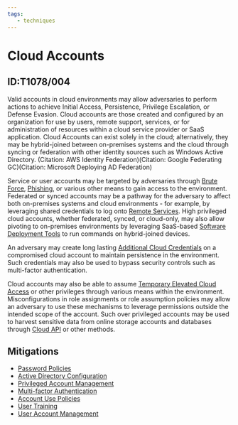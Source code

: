 ```yaml
---
tags:
   - techniques
---
```

# Cloud Accounts
## ID:T1078/004
Valid accounts in cloud environments may allow adversaries to perform actions to achieve Initial Access, Persistence, Privilege Escalation, or Defense Evasion. Cloud accounts are those created and configured by an organization for use by users, remote support, services, or for administration of resources within a cloud service provider or SaaS application. Cloud Accounts can exist solely in the cloud; alternatively, they may be hybrid-joined between on-premises systems and the cloud through syncing or federation with other identity sources such as Windows Active Directory. (Citation: AWS Identity Federation)(Citation: Google Federating GC)(Citation: Microsoft Deploying AD Federation)

Service or user accounts may be targeted by adversaries through [Brute Force](techniques/T1110), [Phishing](techniques/T1566), or various other means to gain access to the environment. Federated or synced accounts may be a pathway for the adversary to affect both on-premises systems and cloud environments - for example, by leveraging shared credentials to log onto [Remote Services](techniques/T1021). High privileged cloud accounts, whether federated, synced, or cloud-only, may also allow pivoting to on-premises environments by leveraging SaaS-based [Software Deployment Tools](techniques/T1072) to run commands on hybrid-joined devices.

An adversary may create long lasting [Additional Cloud Credentials](techniques/T1098/001) on a compromised cloud account to maintain persistence in the environment. Such credentials may also be used to bypass security controls such as multi-factor authentication. 

Cloud accounts may also be able to assume [Temporary Elevated Cloud Access](techniques/T1548/005) or other privileges through various means within the environment. Misconfigurations in role assignments or role assumption policies may allow an adversary to use these mechanisms to leverage permissions outside the intended scope of the account. Such over privileged accounts may be used to harvest sensitive data from online storage accounts and databases through [Cloud API](techniques/T1059/009) or other methods. 

## Mitigations
* [Password Policies](mitigations/M1027)
* [Active Directory Configuration](mitigations/M1015)
* [Privileged Account Management](mitigations/M1026)
* [Multi-factor Authentication](mitigations/M1032)
* [Account Use Policies](mitigations/M1036)
* [User Training](mitigations/M1017)
* [User Account Management](mitigations/M1018)
